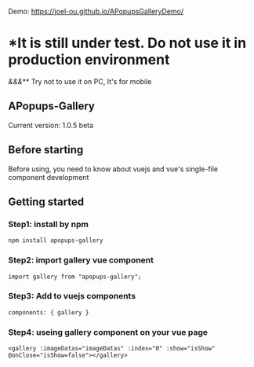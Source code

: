 Demo: https://joel-ou.github.io/APopupsGalleryDemo/

# *It is still under test. Do not use it in production environment
*&&&*** Try not to use it on PC, It's for mobile

## APopups-Gallery
Current version: 1.0.5 beta

## Before starting
Before using, you need to know about vuejs and vue's single-file component development
<p></p>

## Getting started
### Step1: install by npm
`npm install apopups-gallery`

### Step2: import gallery vue component
`import gallery from "apopups-gallery";`

### Step3: Add to vuejs components
`components: { gallery }`

### Step4: useing gallery component on your vue page
`<gallery :imageDatas="imageDatas" :index="0" :show="isShow" @onClose="isShow=false"></gallery>`

